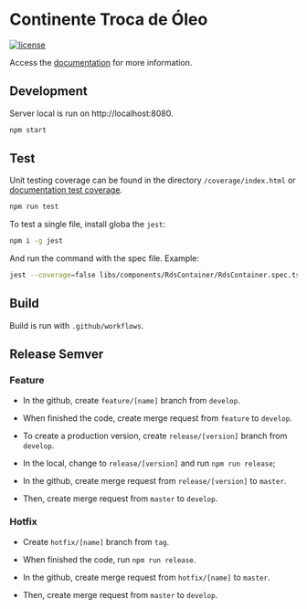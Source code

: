 # Continente Troca de Óleo

[![license](https://img.shields.io/badge/license-MIT-blue.svg)](https://github.com/diegoavieira/continentetrocadeoleo/blob/master/LICENSE)

Access the [documentation](https://diegoavieira.github.io/continentetrocadeoleo) for more information.

## Development

Server local is run on http://localhost:8080.

```sh
npm start
```

## Test

Unit testing coverage can be found in the directory `/coverage/index.html` or [documentation test coverage](https://diegoavieira.github.io/continentetrocadeoleo/coverage/index.html).

```sh
npm run test
```

To test a single file, install globa the `jest`:

```sh
npm i -g jest
```

And run the command with the spec file. Example:

```sh
jest --coverage=false libs/components/RdsContainer/RdsContainer.spec.tsx
```

## Build

Build is run with `.github/workflows`.

## Release Semver

### Feature

- In the github, create `feature/[name]` branch from `develop`.

- When finished the code, create merge request from `feature` to `develop`.

- To create a production version, create `release/[version]` branch from `develop`.

- In the local, change to `release/[version]` and run `npm run release`;

- In the github, create merge request from `release/[version]` to `master`.

- Then, create merge request from `master` to `develop`.

### Hotfix

- Create `hotfix/[name]` branch from `tag`.

- When finished the code, run `npm run release`.

- In the github, create merge request from `hotfix/[name]` to `master`.

- Then, create merge request from `master` to `develop`.
